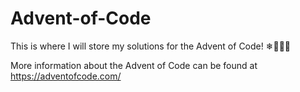 # Advent-of-Code

This is where I will store my solutions for the Advent of Code! ❄👨🏻‍💻

More information about the Advent of Code can be found at https://adventofcode.com/

